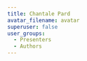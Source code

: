 ```yaml
---
title: Chantale Pard
avatar_filename: avatar
superuser: false
user_groups:
  - Presenters
  - Authors
---
```

